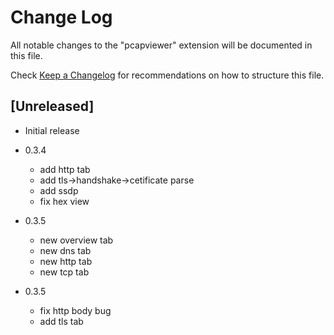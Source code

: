 # Change Log

All notable changes to the "pcapviewer" extension will be documented in this file.

Check [Keep a Changelog](http://keepachangelog.com/) for recommendations on how to structure this file.

## [Unreleased]

- Initial release

- 0.3.4
  * add http tab
  * add tls->handshake->cetificate parse
  * add ssdp 
  * fix hex view

- 0.3.5
  * new overview tab
  * new dns tab
  * new http tab
  * new tcp tab

- 0.3.5
  * fix http body bug
  * add tls tab